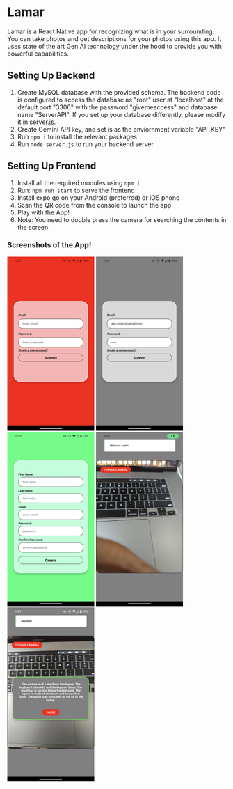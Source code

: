 # Lamar
Lamar is a React Native app for recognizing what is in your surrounding. You can take photos and get descriptions for your photos using this app. It uses state of the art Gen AI technology under the hood to provide you with powerful capabilities.


## Setting Up Backend
1. Create MySQL database with the provided schema. The backend code is configured to access the database as "root" user at "localhost" at the default port "3306" with the password "givemeaccess" and database name "ServerAPI". If you set up your database differently, please modify it in server.js.
2. Create Gemini API key, and set is as the enviornment variable "API_KEY" 
3. Run `npm i` to install the relevant packages
4. Run `node server.js` to run your backend server

## Setting Up Frontend
1. Install all the required modules using `npm i`
2. Run: `npm run start` to serve the frontend
2. Install expo go on your Android (preferred) or iOS phone
3. Scan the QR code from the console to launch the app
4. Play with the App!
5. Note: You need to double press the camera for searching the contents in the screen.


### Screenshots of the App!
<img src="screenshot/Screenshot_20240322-232751.png" width="200" height="400"> <img src="screenshot/Screenshot_20240322-232922.png" width="200" height="400">
<img src="screenshot/Screenshot_20240322-233006.png" width="200" height="400">
<img src="screenshot/Screenshot_20240322-232927.png" width="200" height="400">
<img src="screenshot/Screenshot_20240322-232954.png" width="200" height="400">

